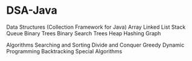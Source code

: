 # DSA-Java
Data Structures
(Collection Framework for Java)
Array
Linked List
Stack
Queue 
Binary Trees
Binary Search Trees
Heap
Hashing
Graph



Algorithms
Searching and Sorting
Divide and Conquer
Greedy
Dynamic Programming
Backtracking
Special Algorithms
